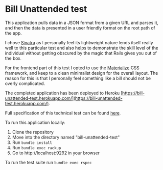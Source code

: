# Bill Unattended test

This application pulls data in a JSON format from a given URL and parses it, and then the data is presented in a user friendly format on the root path of the app.

I chose [Sinatra](http://www.sinatrarb.com/) as I personally feel its lightweight nature lends itself really well to this particular test and also helps to demonstrate the skill level of the individual without getting obscured by the magic that Rails gives you out of the box.

For the frontend part of this test I opted to use the [Materialize](http://materializecss.com/) CSS framework, and keep to a clean minimalist design for the overall layout. The reason for this is that I personally feel something like a bill should not be overly complicated.

The completed application has been deployed to Heroku [https://bill-unattended-test.herokuapp.com/](https://bill-unattended-test.herokuapp.com/).

Full specification of this technical test can be found [here](https://github.com/ldabiralai/bill-unattended-test).

To run this application locally:

1.  Clone the repository
2.  Move into the directory named "bill-unattended-test"
3.  Run `bundle install`
4.  Run `bundle exec rackup`
5.  Go to http://localhost:9292 in your browser

To run the test suite run `bundle exec rspec`
